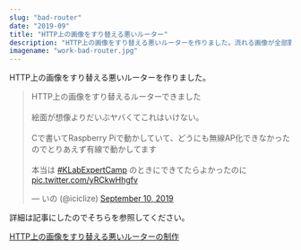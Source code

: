 ```yaml
---
slug: "bad-router"
date: "2019-09"
title: "HTTP上の画像をすり替える悪いルーター"
description: "HTTP上の画像をすり替える悪いルーターを作りました。流れる画像が全部野獣先輩になります。"
imagename: "work-bad-router.jpg"
---
```

HTTP上の画像をすり替える悪いルーターを作りました。

<blockquote class="twitter-tweet"><p lang="ja" dir="ltr">HTTP上の画像をすり替えるルーターできました<br><br>絵面が想像よりだいぶヤバくてこれはいけない。<br><br>Cで書いてRaspberry Piで動かしていて、どうにも無線AP化できなかったのでとりあえず有線で動かしてます<br><br>本当は <a href="https://twitter.com/hashtag/KLabExpertCamp?src=hash&amp;ref_src=twsrc%5Etfw">#KLabExpertCamp</a> のときにできてたらよかったのに <a href="https://t.co/yRCkwHhgfv">pic.twitter.com/yRCkwHhgfv</a></p>&mdash; いの (@iciclize) <a href="https://twitter.com/iciclize/status/1171554420552691713?ref_src=twsrc%5Etfw">September 10, 2019</a></blockquote>

詳細は記事にしたのでそちらを参照してください。

[HTTP上の画像をすり替える悪いルーターの制作](/posts/my-bad-router-that-replaces-images-on-http)
